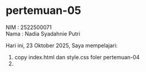# pertemuan-05

NIM : 2522500071<br>
Nama : Nadia Syadahnie Putri<br>

Hari ini, 23 Oktober 2025, Saya mempelajari:
<ol>
    <li>copy index.html dan style.css foler pertemuan-04<li>
</ol>